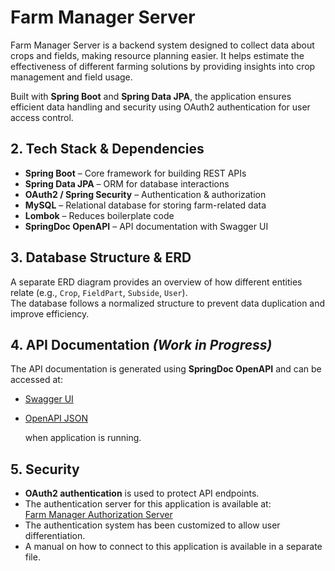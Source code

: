 # **Farm Manager Server**  

Farm Manager Server is a backend system designed to collect data about crops and fields, making resource planning easier. It helps estimate the effectiveness of different farming solutions by providing insights into crop management and field usage.  

Built with **Spring Boot** and **Spring Data JPA**, the application ensures efficient data handling and security using OAuth2 authentication for user access control.  

## **2. Tech Stack & Dependencies**  

- **Spring Boot** – Core framework for building REST APIs  
- **Spring Data JPA** – ORM for database interactions  
- **OAuth2 / Spring Security** – Authentication & authorization  
- **MySQL** – Relational database for storing farm-related data  
- **Lombok** – Reduces boilerplate code  
- **SpringDoc OpenAPI** – API documentation with Swagger UI  

## **3. Database Structure & ERD**  

A separate ERD diagram provides an overview of how different entities relate (e.g., `Crop`, `FieldPart`, `Subside`, `User`).  
The database follows a normalized structure to prevent data duplication and improve efficiency.  

## **4. API Documentation** *(Work in Progress)*  

The API documentation is generated using **SpringDoc OpenAPI** and can be accessed at:  

- [Swagger UI](http://localhost:8080/swagger-ui.html)  
- [OpenAPI JSON](http://localhost:8080/v3/api-docs)

  when application is running.

## **5. Security**  

- **OAuth2 authentication** is used to protect API endpoints.  
- The authentication server for this application is available at:  
  [Farm Manager Authorization Server](https://github.com/ZERO-S-PLACE/FarmManagerAuthorizationServer)  
- The authentication system has been customized to allow user differentiation.  
- A manual on how to connect to this application is available in a separate file.  
